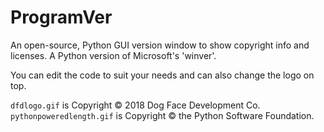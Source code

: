 # ProgramVer
An open-source, Python GUI version window to show copyright info and licenses. A Python version of Microsoft's 'winver'.

You can edit the code to suit your needs and can also change the logo on top.

`dfdlogo.gif` is Copyright © 2018 Dog Face Development Co.
`pythonpoweredlength.gif` is Copyright © the Python Software Foundation.
